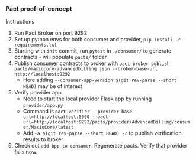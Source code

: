 ### Pact proof-of-concept

Instructions
1. Run Pact Broker on port 9292
2. Set up python envs for both consumer and provider, `pip install -r requirements.txt`
3. Starting with `init` commit, run `pytest` in `./consumer/` to generate contracts - will populate `pacts/` folder
4. Publish consumer contracts to broker with `pact-broker publish pacts/maxiocore-advancedbilling.json --broker-base-url http://localhost:9292`
   - Here adding `--consumer-app-version $(git rev-parse --short HEAD)` may be of interest
5. Verify provider app
   - Need to start the local provider Flask app by running `provider/app.py` 
   - Command is `pact-verifier --provider-base-url=http://localhost:5000 --pact-url=http://localhost:9292/pacts/provider/AdvancedBilling/consumer/MaxioCore/latest`
   - Add `-a $(git rev-parse --short HEAD) -r` to publish verification results to broker
6. Check out `add bpp to consumer`. Regenerate pacts. Verify that provider fails now.
